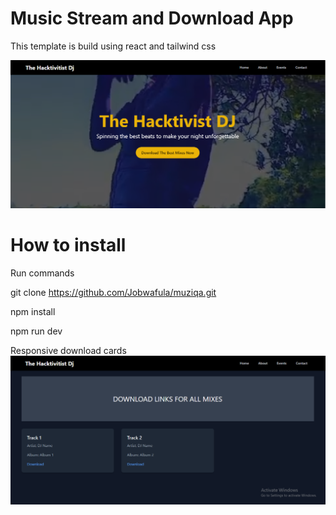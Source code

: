 # Music Stream and Download App

This template is build using react and tailwind css


![alt text](image-2.png)

# How to install
 Run commands
 
  git clone https://github.com/Jobwafula/muziqa.git

  npm install

  npm run dev

  Responsive download cards
  ![alt text](image-1.png)